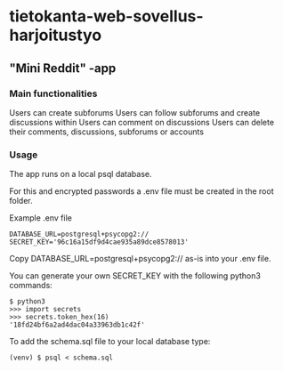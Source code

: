# tietokanta-web-sovellus-harjoitustyo
## "Mini Reddit" -app

### Main functionalities
Users can create subforums
Users can follow subforums and create discussions within
Users can comment on discussions
Users can delete their comments, discussions, subforums or accounts

### Usage
The app runs on a local psql database.

For this and encrypted passwords a .env file must be created in the root folder.

Example .env file

```
DATABASE_URL=postgresql+psycopg2://
SECRET_KEY='96c16a15df9d4cae935a89dce8578013'
```

Copy DATABASE_URL=postgresql+psycopg2:// as-is into your .env file.

You can generate your own SECRET_KEY with the following python3 commands:
```
$ python3
>>> import secrets
>>> secrets.token_hex(16)
'18fd24bf6a2ad4dac04a33963db1c42f'
```

To add the schema.sql file to your local database type:
```
(venv) $ psql < schema.sql
```